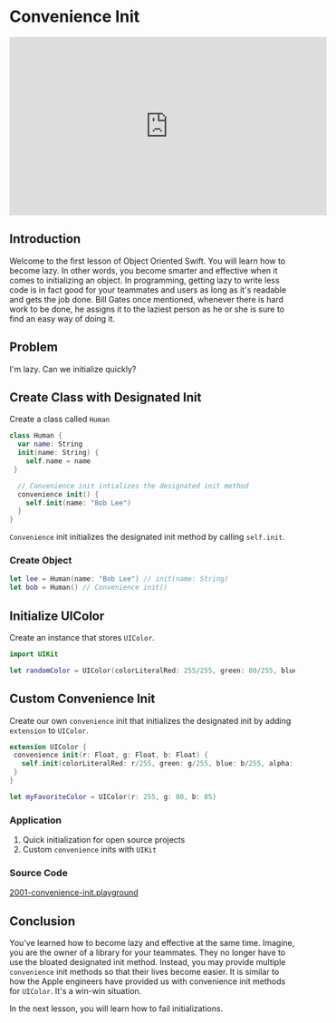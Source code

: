 # Convenience Init
<div align="center">
<iframe width="560" height="315" src="https://www.youtube.com/embed/lEJt32ONU-0" frameborder="0" allowfullscreen></iframe>
</div>

## Introduction
Welcome to the first lesson of Object Oriented Swift. You will learn how to become lazy.  In other words, you become smarter and effective when it comes to initializing an object. In programming, getting lazy to write less code is in fact good for your teammates and users as long as it's readable and gets the job done. Bill Gates once mentioned, whenever there is hard work to be done, he assigns it to the laziest person as he or she is sure to find an easy way of doing it.

## Problem
I'm lazy. Can we initialize quickly?

## Create Class with Designated Init
Create a class called `Human`

```swift
class Human {
  var name: String
  init(name: String) {
    self.name = name
 }

  // Convenience init intializes the designated init method
  convenience init() {
    self.init(name: "Bob Lee")
  }
}
```

`Convenience` init initializes the designated init method by calling `self.init`.

### Create Object
```swift
let lee = Human(name: "Bob Lee") // init(name: String)
let bob = Human() // Convenience init()
```

## Initialize UIColor
Create an instance that stores `UIColor`.

```swift
import UIKit

let randomColor = UIColor(colorLiteralRed: 255/255, green: 80/255, blue: 85/255, alpha: 1)
```

## Custom Convenience Init
Create our own `convenience` init that initializes the designated init by adding `extension` to `UIColor`.

```swift
extension UIColor {
 convenience init(r: Float, g: Float, b: Float) {
   self.init(colorLiteralRed: r/255, green: g/255, blue: b/255, alpha: 1)
 }
}

let myFavoriteColor = UIColor(r: 255, g: 80, b: 85)
```

### Application
 1. Quick initialization for open source projects
 2. Custom `convenience` inits with `UIKit`

### Source Code
[2001-convenience-init.playground](https://www.dropbox.com/sh/avgza5wwrl5irti/AADsxIW6-ygV__ujeQOqpjcja?dl=0)

## Conclusion
You've learned how to become lazy and effective at the same time. Imagine, you are the owner of a library for your teammates. They no longer have to use the bloated designated init method. Instead, you may provide multiple `convenience` init methods so that their lives become easier. It is similar to how the Apple engineers have provided us with convenience init methods for `UIColor`. It's a win-win situation.

In the next lesson, you will learn how to fail initializations.
